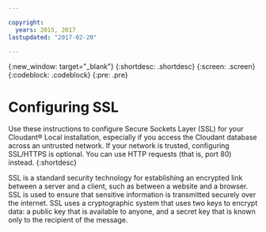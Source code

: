 ```yaml
---

copyright:
  years: 2015, 2017
lastupdated: "2017-02-20"

---
```


{:new_window: target="_blank"}
{:shortdesc: .shortdesc}
{:screen: .screen}
{:codeblock: .codeblock}
{:pre: .pre}

# Configuring SSL

Use these instructions to configure Secure Sockets Layer (SSL)
for your Cloudant&reg; Local installation, especially if you access
the Cloudant database across an untrusted network. If your
network is trusted, configuring SSL/HTTPS is optional. You can
use HTTP requests (that is, port 80) instead.
{:shortdesc}

SSL is a standard security technology for establishing an
encrypted link between a server and a client, such as between a
website and a browser. SSL is used to ensure that sensitive
information is transmitted securely over the internet. SSL uses a
cryptographic system that uses two keys to encrypt data: a public
key that is available to anyone, and a secret key that is known
only to the recipient of the message.